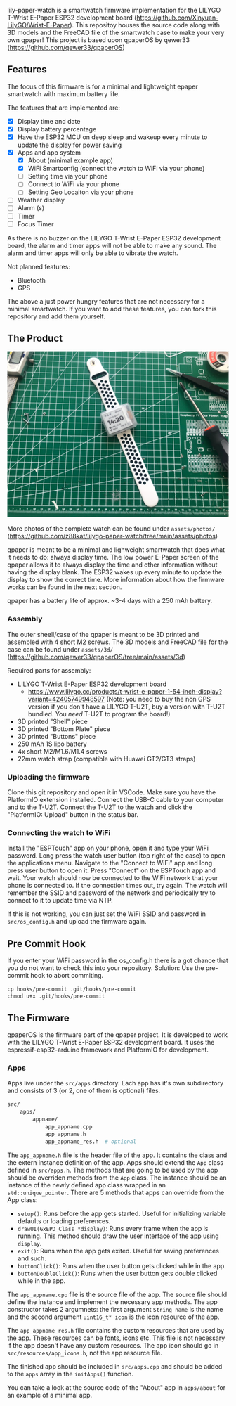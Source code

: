 lily-paper-watch is a smartwatch firmware implementation for the LILYGO T-Wrist E-Paper ESP32 development board (https://github.com/Xinyuan-LilyGO/Wrist-E-Paper). This repositoy houses the source code along with 3D models and the FreeCAD file of the smartwatch case to make your very own qpaper!
This project is based upon qpaperOS by qewer33 (https://github.com/qewer33/qpaperOS)

## Features

The focus of this firmware is for a minimal and lightweight epaper smartwatch with maximum battery life.

The features that are implemented are:

- [x] Display time and date
- [x] Display battery percentage
- [x] Have the ESP32 MCU on deep sleep and wakeup every minute to update the display for power saving
- [x] Apps and app system
    - [x] About (minimal example app)
    - [x] WiFi Smartconfig (connect the watch to WiFi via your phone)
    - [ ] Setting time via your phone
    - [ ] Connect to WiFi via your phone
    - [ ] Setting Geo Locaiton via your phone
- [ ] Weather display
- [ ] Alarm (s)
- [ ] Timer
- [ ] Focus Timer

As there is no buzzer on the LILYGO T-Wrist E-Paper ESP32 development board, the alarm and timer apps will not be able to make any sound. The alarm and timer apps will only be able to vibrate the watch.


Not planned features:

- Bluetooth
- GPS

The above a just power hungry features that are not necessary for a minimal smartwatch. If you want to add these features, you can fork this repository and add them yourself.

## The Product

![screenshot](assets/qpaper_screenshot.jpeg)

More photos of the complete watch can be found under `assets/photos/` (https://github.com/z88kat/lilygo-paper-watch/tree/main/assets/photos)

qpaper is meant to be a minimal and lighweight smartwatch that does what it needs to do: always display time. The low power E-Paper screen of the qpaper allows it to always display the time and other information without having the display blank. The ESP32 wakes up every minute to update the display to show the correct time. More information about how the firmware works can be found in the next section.

qpaper has a battery life of approx. ~3-4 days with a 250 mAh battery.

### Assembly

The outer sheell/case of the qpaper is meant to be 3D printed and assembled with 4 short M2 screws. The 3D models and FreeCAD file for the case can be found under `assets/3d/` (https://github.com/qewer33/qpaperOS/tree/main/assets/3d)

Required parts for assembly:
- LILYGO T-Wrist E-Paper ESP32 development board
    - https://www.lilygo.cc/products/t-wrist-e-paper-1-54-inch-display?variant=42405749948597 (Note: you need to buy the non GPS version if you don't have a LILYGO T-U2T, buy a version with T-U2T bundled. You *need* T-U2T to program the board!)
- 3D printed "Shell" piece
- 3D printed "Bottom Plate" piece
- 3D printed "Buttons" piece
- 250 mAh 1S lipo battery
- 4x short M2/M1.6/M1.4 screws
- 22mm watch strap (compatible with Huawei GT2/GT3 straps)

### Uploading the firmware

Clone this git repository and open it in VSCode. Make sure you have the PlatformIO extension installed. Connect the USB-C cable to your computer and to the T-U2T. Connect the T-U2T to the watch and click the "PlatformIO: Upload" button in the status bar.

### Connecting the watch to WiFi

Install the "ESPTouch" app on your phone, open it and type your WiFi password. Long press the watch user button (top right of the case) to open the applications menu. Navigate to the "Connect to WiFi" app and long press user button to open it. Press "Connect" on the ESPTouch app and wait. Your watch should now be connected to the WiFi network that your phone is connected to.  If the connection times out, try again. The watch will remember the SSID and password of the network and periodically try to connect to it to update time via NTP.

If this is not working, you can just set the WiFi SSID and password in `src/os_config.h` and upload the firmware again.


## Pre Commit Hook

If you enter your WiFi password in the os_config.h there is a got chance that you do not want to check this into your repository. Solution: Use the pre-commit hook to abort commiting.

```
cp hooks/pre-commit .git/hooks/pre-commit
chmod u+x .git/hooks/pre-commit
```

## The Firmware

qpaperOS is the firmware part of the qpaper project. It is developed to work with the LILYGO T-Wrist E-Paper ESP32 development board. It uses the espressif-esp32-arduino framework and PlatformIO for development.


### Apps

Apps live under the `src/apps` directory. Each app has it's own subdirectory and consists of 3 (or 2, one of them is optional) files.

```sh
src/
    apps/
        appname/
            app_appname.cpp
            app_appname.h
            app_appname_res.h  # optional
```

The `app_appname.h` file is the header file of the app. It contains the class and the extern instance definition of the app. Apps should extend the `App` class defined in `src/apps.h`. The methods that are going to be used by the app should be overriden methods from the `App` class. The instance should be an instance of the newly defined app class wrapped in an `std::unique_pointer`. There are 5 methods that apps can override from the App class:

- `setup()`: Runs before the app gets started. Useful for initializing variable defaults or loading preferences.
- `drawUI(GxEPD_Class *display)`: Runs every frame when the app is running. This method should draw the user interface of the app using `display`.
- `exit()`: Runs when the app gets exited. Useful for saving preferences and such.
- `buttonClick()`: Runs when the user button gets clicked while in the app.
- `buttonDoubleClick()`: Runs when the user button gets double clicked while in the app.

The `app_appname.cpp` file is the source file of the app. The source file should define the instance and implement the necessary app methods. The app constructor takes 2 argumnets: the first argument `String name` is the name and the second argument `uint16_t* icon` is the icon resource of the app.

The `app_appname_res.h` file contains the custom resources that are used by the app. These resources can be fonts, icons etc. This file is not necessary if the app doesn't have any custom resources. The app icon should go in `src/resources/app_icons.h`, not the app resource file.

The finished app should be included in `src/apps.cpp` and should be added to the `apps` array in the `initApps()` function.

You can take a look at the source code of the "About" app in `apps/about` for an example of a minimal app.